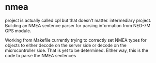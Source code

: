 # nmea 

project is actually called cpl but that doesn't matter. intermediary project. Building an 
NMEA sentence parser for parsing information from NEO-7M GPS module.

Working from Makefile 
currently trying to correctly set NMEA types for objects to either decode on the server side
or decode on the microcontroller side. That is yet to be determined. Either way, this is the code to parse the NMEA sentences
